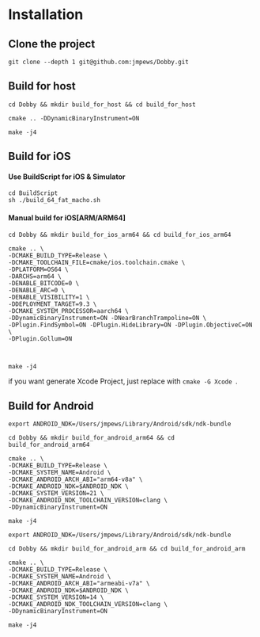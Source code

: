 # Installation

## Clone the project

```
git clone --depth 1 git@github.com:jmpews/Dobby.git
```

## Build for host

```
cd Dobby && mkdir build_for_host && cd build_for_host

cmake .. -DDynamicBinaryInstrument=ON

make -j4
```

## Build for iOS

#### Use BuildScript for iOS & Simulator

```
cd BuildScript
sh ./build_64_fat_macho.sh
```

#### Manual build for iOS[ARM/ARM64]

```
cd Dobby && mkdir build_for_ios_arm64 && cd build_for_ios_arm64

cmake .. \
-DCMAKE_BUILD_TYPE=Release \
-DCMAKE_TOOLCHAIN_FILE=cmake/ios.toolchain.cmake \
-DPLATFORM=OS64 \
-DARCHS=arm64 \
-DENABLE_BITCODE=0 \
-DENABLE_ARC=0 \
-DENABLE_VISIBILITY=1 \
-DDEPLOYMENT_TARGET=9.3 \
-DCMAKE_SYSTEM_PROCESSOR=aarch64 \
-DDynamicBinaryInstrument=ON -DNearBranchTrampoline=ON \
-DPlugin.FindSymbol=ON -DPlugin.HideLibrary=ON -DPlugin.ObjectiveC=ON \
-DPlugin.Gollum=ON



make -j4
```

if you want generate Xcode Project, just replace with `cmake -G Xcode `.


## Build for Android

```
export ANDROID_NDK=/Users/jmpews/Library/Android/sdk/ndk-bundle

cd Dobby && mkdir build_for_android_arm64 && cd build_for_android_arm64

cmake .. \
-DCMAKE_BUILD_TYPE=Release \
-DCMAKE_SYSTEM_NAME=Android \
-DCMAKE_ANDROID_ARCH_ABI="arm64-v8a" \
-DCMAKE_ANDROID_NDK=$ANDROID_NDK \
-DCMAKE_SYSTEM_VERSION=21 \
-DCMAKE_ANDROID_NDK_TOOLCHAIN_VERSION=clang \
-DDynamicBinaryInstrument=ON

make -j4
```

```
export ANDROID_NDK=/Users/jmpews/Library/Android/sdk/ndk-bundle

cd Dobby && mkdir build_for_android_arm && cd build_for_android_arm

cmake .. \
-DCMAKE_BUILD_TYPE=Release \
-DCMAKE_SYSTEM_NAME=Android \
-DCMAKE_ANDROID_ARCH_ABI="armeabi-v7a" \
-DCMAKE_ANDROID_NDK=$ANDROID_NDK \
-DCMAKE_SYSTEM_VERSION=14 \
-DCMAKE_ANDROID_NDK_TOOLCHAIN_VERSION=clang \
-DDynamicBinaryInstrument=ON

make -j4
```
